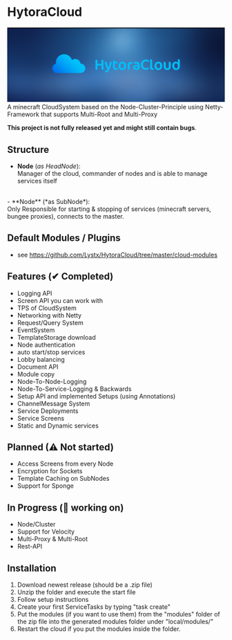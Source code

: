 
# HytoraCloud

![img.png](img.png)
A minecraft CloudSystem based on the Node-Cluster-Principle using Netty-Framework that supports Multi-Root and Multi-Proxy

**This project is not fully released yet and might still contain bugs**.

## Structure

- **Node** (*as HeadNode*): <br>
  Manager of the cloud, commander of nodes 
  and is able to manage services itself<br>
<br>
- **Node** (*as SubNode*): <br>
 Only Responsible for starting & stopping of services (minecraft servers, bungee proxies), connects to the master. <br>

## Default Modules / Plugins

- see https://github.com/Lystx/HytoraCloud/tree/master/cloud-modules

## Features (✔ Completed)

- Logging API
- Screen API you can work with
- TPS of CloudSystem
- Networking with Netty
- Request/Query System
- EventSystem
- TemplateStorage download
- Node authentication
- auto start/stop services
- Lobby balancing
- Document API
- Module copy
- Node-To-Node-Logging 
- Node-To-Service-Logging & Backwards
- Setup API and implemented Setups (using Annotations)
- ChannelMessage System
- Service Deployments
- Service Screens
- Static and Dynamic services

## Planned (⚠ Not started)

- Access Screens from every Node
- Encryption for Sockets
- Template Caching on SubNodes
- Support for Sponge

## In Progress (🚧 working on)

- Node/Cluster
- Support for Velocity
- Multi-Proxy & Multi-Root
- Rest-API

## Installation
1. Download newest release (should be a .zip file)
2. Unzip the folder and execute the start file
3. Follow setup instructions
4. Create your first ServiceTasks by typing "task create"
5. Put the modules (if you want to use them) from the "modules" folder of the zip file into the generated modules folder under "local/modules/"
6. Restart the cloud if you put the modules inside the folder.